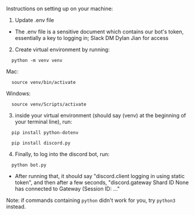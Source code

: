 Instructions on setting up on your machine:
1. Update .env file
  - The .env file is a sensitive document which contains our bot's token, essentially a key to logging in; Slack DM Dylan Jian for access
2. Create virtual environment by running:
```
  python -m venv venv
```

Mac:
```
  source venv/bin/activate
```
Windows: 
```
  source venv/Scripts/activate
```
3. inside your virtual environment (should say (venv) at the beginning of your terminal line), run:
```
  pip install python-dotenv
```
```
  pip install discord.py
```
4. Finally, to log into the discord bot, run:
```
  python bot.py
```
  - After running that, it should say "discord.client logging in using static token", and then after a few seconds, "discord.gateway Shard ID None has connected to Gateway (Session ID: ..."

Note: if commands containing ```python``` didn't work for you, try ```python3 ``` instead. 
